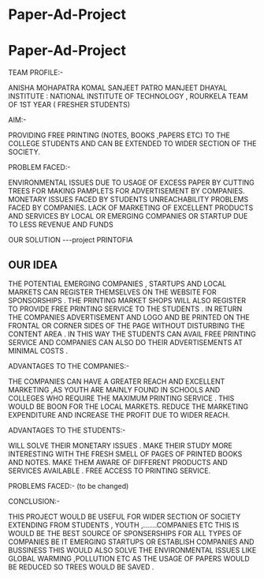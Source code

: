 # Paper-Ad-Project
# Paper-Ad-Project
TEAM PROFILE:-

ANISHA MOHAPATRA 
KOMAL 
SANJEET  PATRO
MANJEET DHAYAL
INSTITUTE : NATIONAL INSTITUTE OF TECHNOLOGY , ROURKELA 
TEAM OF 1ST YEAR ( FRESHER STUDENTS)

AIM:-

PROVIDING FREE PRINTING (NOTES, BOOKS ,PAPERS ETC)
TO THE COLLEGE STUDENTS AND CAN BE EXTENDED TO WIDER SECTION OF THE  SOCIETY.

PROBLEM FACED:-

ENVIRONMENTAL ISSUES DUE TO USAGE OF EXCESS PAPER BY CUTTING TREES FOR MAKING PAMPLETS FOR ADVERTISEMENT BY COMPANIES.
MONETARY ISSUES FACED BY STUDENTS
UNREACHABILITY PROBLEMS FACED BY COMPANIES.
LACK OF MARKETING OF EXCELLENT PRODUCTS AND SERVICES  BY LOCAL OR EMERGING COMPANIES OR STARTUP DUE TO LESS REVENUE AND FUNDS

OUR SOLUTION ---project PRINTOFIA

OUR    IDEA
----------------------------------------------
 THE POTENTIAL EMERGING COMPANIES , STARTUPS AND LOCAL MARKETS CAN REGISTER THEMSELVES ON THE WEBSITE FOR SPONSORSHIPS .
THE PRINTING MARKET SHOPS WILL ALSO REGISTER TO PROVIDE FREE PRINTING SERVICE TO THE STUDENTS .
IN RETURN THE COMPANIES ADVERTISEMENT AND LOGO AND BE PRINTED ON THE FRONTAL OR CORNER SIDES OF THE PAGE WITHOUT DISTURBING THE CONTENT AREA .
IN THIS WAY THE STUDENTS CAN AVAIL FREE PRINTING SERVICE AND COMPANIES CAN ALSO DO THEIR ADVERTISEMENTS AT MINIMAL COSTS .

ADVANTAGES TO THE COMPANIES:-

THE COMPANIES CAN HAVE A GREATER REACH  AND EXCELLENT MARKETING ,AS  YOUTH ARE MAINLY FOUND IN SCHOOLS AND COLLEGES WHO REQUIRE THE MAXIMUM PRINTING SERVICE .
THIS WOULD BE  BOON FOR   THE LOCAL MARKETS.
REDUCE THE MARKETING EXPENDITURE AND INCREASE THE PROFIT DUE TO WIDER REACH.

ADVANTAGES TO THE STUDENTS:-

WILL SOLVE THEIR MONETARY ISSUES .
MAKE THEIR STUDY MORE INTERESTING WITH THE FRESH SMELL OF PAGES OF  PRINTED BOOKS AND NOTES.
MAKE THEM AWARE OF DIFFERENT PRODUCTS AND SERVICES AVAILABLE .
FREE ACCESS TO PRINTING SERVICE.

PROBLEMS FACED:-
(to be changed)

CONCLUSION:-

THIS PROJECT WOULD BE USEFUL FOR WIDER SECTION OF SOCIETY  EXTENDING FROM STUDENTS , YOUTH ,…….COMPANIES ETC
THIS IS WOULD BE  THE BEST SOURCE OF SPONSERSHIPS  FOR ALL TYPES OF COMPANIES BE IT EMERGING STARTUPS OR ESTABLISH COMPANIES AND BUSSINESS
THIS WOULD ALSO SOLVE THE ENVIRONMENTAL ISSUES LIKE GLOBAL WARMING ,POLLUTION ETC AS THE USAGE OF PAPERS WOULD BE REDUCED SO TREES WOULD BE SAVED .
